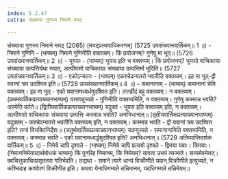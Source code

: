 ```yaml
---
index: 5.2.47
sutra: संख्याया गुणस्य निमाने मयट्

---
```

संख्याया गुणस्य निमाने मयट् (2065) (मयट्प्रत्ययाधिकरणम्) (5725 उपसंख्यानवार्तिकम्॥ 1 ॥) - निमाने गुणिनि - (भाष्यम्) निमाने गुणिनीति वक्तव्यम्। किं प्रयोजनम्? गुणेषु मा भूत्॥ (5726 उपसंख्यानवार्तिकम्॥ 2 ॥) - भूयसः - (भाष्यम्) भूयस इति च वक्तव्यम्। किं प्रयोजनम्? भूयसो वाचिकायाः संख्याया उत्पत्तिर्यथा स्यात्, अल्पीयसो वाचिकायाः संख्याया उत्पत्तिर्मा भूदिति॥ (5727 उपसंख्यानवार्तिकम्॥ 3 ॥) - एकोऽन्यतरः - (भाष्यम्) एकश्चेदन्यतरो भवतीति वक्तव्यम्। इह मा भूत्-द्वौ यवानां त्रय उदश्वित इति॥ (5728 उपसंख्यानवार्तिकम्॥ 4 ॥) - समानानाम् - (भाष्यम्) समानानां चेति वक्तव्यम्। इह मा भूत् - एको यवानामध्यर्धमुदश्वित इति। तत्तर्हीदं बहु वक्तव्यम्। न वक्तव्यम्। (प्रथमवार्तिकप्रत्याख्यानभाष्यम्) यत्तावदुच्यते - गुणिनीति वक्तव्यमिति, न वक्तव्यम्। गुणेषु कस्मान्न भवति? अस्येति वर्तते॥ (द्वितीयवार्तिकप्रत्याख्यानभाष्यम्) यदुक्तं - भूयस इति वक्तव्यम् इति, न वक्तव्यम्। अल्पीयसो वाचिकायाः संख्याया उत्पत्तिः कस्मान्न भवति? अनभिधानात्॥ (तृतीयवार्तिकप्रत्याख्यानभाष्यम्) यदुक्तम् - कश्चेदन्यतरो भवतीति वक्तव्यम् इति, न वक्तव्यम्। कस्मान्न भवति - द्वौ यवानां त्रय उदश्वित इति? तन्त्रं विभक्तिनिर्देशः॥ (चतुर्थवार्तिकप्रत्याख्यानभाष्यम्) यदप्युच्यते - समानानामिति वक्तव्यमिति, न वक्तव्यम्। कस्मान्न भवति - एको यवानामध्यर्द्धमुदश्वित इति? अनभिधानात्॥ (5729 अतिव्याप्तिदर्शकं वार्तिकम्॥ 5 ॥) - निमेये चापि दृश्यते - (भाष्यम्) निमेये चापि प्रत्ययो दृश्यते - द्विमया यवाः। त्रिमयाः। (निमाननिमेयपदार्थबोधकं भाष्यम्) किं पुनरिह निमानम्, किं निमेयम्? यावता उभयं त्यज्यते। सत्यमेवमेतत्। क्वचित्तुकाचित्प्रसृततरा गतिर्भवति। तद्यथा - समाने त्यागे धान्यं विक्रीणीते यवान् विक्रीणीते इत्युच्यते, न कश्चिदाह कार्षापणं विक्रीणीत इति। अथवा येनाधिगम्यते तन्निमानम्, यदधिगम्यते तन्निमेयम्॥